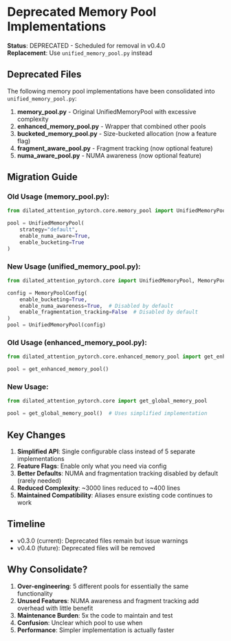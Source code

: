# Deprecated Memory Pool Implementations

**Status**: DEPRECATED - Scheduled for removal in v0.4.0  
**Replacement**: Use `unified_memory_pool.py` instead

## Deprecated Files

The following memory pool implementations have been consolidated into `unified_memory_pool.py`:

1. **memory_pool.py** - Original UnifiedMemoryPool with excessive complexity
2. **enhanced_memory_pool.py** - Wrapper that combined other pools
3. **bucketed_memory_pool.py** - Size-bucketed allocation (now a feature flag)
4. **fragment_aware_pool.py** - Fragment tracking (now optional feature)
5. **numa_aware_pool.py** - NUMA awareness (now optional feature)

## Migration Guide

### Old Usage (memory_pool.py):
```python
from dilated_attention_pytorch.core.memory_pool import UnifiedMemoryPool

pool = UnifiedMemoryPool(
    strategy="default",
    enable_numa_aware=True,
    enable_bucketing=True
)
```

### New Usage (unified_memory_pool.py):
```python
from dilated_attention_pytorch.core import UnifiedMemoryPool, MemoryPoolConfig

config = MemoryPoolConfig(
    enable_bucketing=True,
    enable_numa_awareness=True,  # Disabled by default
    enable_fragmentation_tracking=False  # Disabled by default
)
pool = UnifiedMemoryPool(config)
```

### Old Usage (enhanced_memory_pool.py):
```python
from dilated_attention_pytorch.core.enhanced_memory_pool import get_enhanced_memory_pool

pool = get_enhanced_memory_pool()
```

### New Usage:
```python
from dilated_attention_pytorch.core import get_global_memory_pool

pool = get_global_memory_pool()  # Uses simplified implementation
```

## Key Changes

1. **Simplified API**: Single configurable class instead of 5 separate implementations
2. **Feature Flags**: Enable only what you need via config
3. **Better Defaults**: NUMA and fragmentation tracking disabled by default (rarely needed)
4. **Reduced Complexity**: ~3000 lines reduced to ~400 lines
5. **Maintained Compatibility**: Aliases ensure existing code continues to work

## Timeline

- v0.3.0 (current): Deprecated files remain but issue warnings
- v0.4.0 (future): Deprecated files will be removed

## Why Consolidate?

1. **Over-engineering**: 5 different pools for essentially the same functionality
2. **Unused Features**: NUMA awareness and fragment tracking add overhead with little benefit
3. **Maintenance Burden**: 5x the code to maintain and test
4. **Confusion**: Unclear which pool to use when
5. **Performance**: Simpler implementation is actually faster